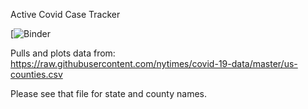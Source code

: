 Active Covid Case Tracker


[![Binder](https://mybinder.org/v2/gh/josephcslater/Covid-Tracker/HEAD?filepath=Demo.ipynb)

Pulls and plots data from:
https://raw.githubusercontent.com/nytimes/covid-19-data/master/us-counties.csv

Please see that file for state and county names. 
